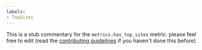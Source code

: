 ```yaml
---
labels:
- TopSites
---
```

This is a stub commentary for the `metrics.has_top_sites` metric: please feel free to edit (read the
[contributing guidelines](https://github.com/mozilla/glean-annotations/blob/main/CONTRIBUTING.md)
if you haven't done this before)
